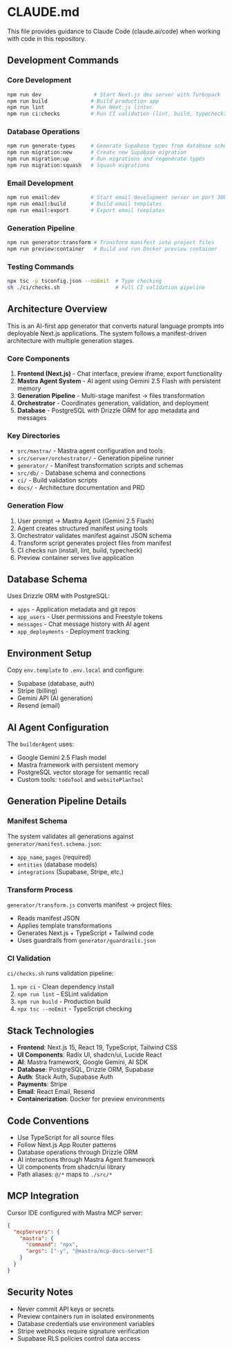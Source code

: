 # CLAUDE.md

This file provides guidance to Claude Code (claude.ai/code) when working with code in this repository.

## Development Commands

### Core Development
```bash
npm run dev                 # Start Next.js dev server with Turbopack
npm run build              # Build production app
npm run lint               # Run Next.js linter
npm run ci:checks          # Run CI validation (lint, build, typecheck)
```

### Database Operations
```bash
npm run generate-types     # Generate Supabase types from database schema
npm run migration:new      # Create new Supabase migration
npm run migration:up       # Run migrations and regenerate types
npm run migration:squash   # Squash migrations
```

### Email Development
```bash
npm run email:dev          # Start email development server on port 3001
npm run email:build        # Build email templates
npm run email:export       # Export email templates
```

### Generation Pipeline
```bash
npm run generator:transform # Transform manifest into project files
npm run preview:container   # Build and run Docker preview container
```

### Testing Commands
```bash
npx tsc -p tsconfig.json --noEmit  # Type checking
sh ./ci/checks.sh                  # Full CI validation pipeline
```

## Architecture Overview

This is an AI-first app generator that converts natural language prompts into deployable Next.js applications. The system follows a manifest-driven architecture with multiple generation stages.

### Core Components

1. **Frontend (Next.js)** - Chat interface, preview iframe, export functionality
2. **Mastra Agent System** - AI agent using Gemini 2.5 Flash with persistent memory
3. **Generation Pipeline** - Multi-stage manifest → files transformation
4. **Orchestrator** - Coordinates generation, validation, and deployment
5. **Database** - PostgreSQL with Drizzle ORM for app metadata and messages

### Key Directories

- `src/mastra/` - Mastra agent configuration and tools
- `src/server/orchestrator/` - Generation pipeline runner
- `generator/` - Manifest transformation scripts and schemas
- `src/db/` - Database schema and connections
- `ci/` - Build validation scripts
- `docs/` - Architecture documentation and PRD

### Generation Flow

1. User prompt → Mastra Agent (Gemini 2.5 Flash)
2. Agent creates structured manifest using tools
3. Orchestrator validates manifest against JSON schema
4. Transform script generates project files from manifest
5. CI checks run (install, lint, build, typecheck)
6. Preview container serves live application

## Database Schema

Uses Drizzle ORM with PostgreSQL:
- `apps` - Application metadata and git repos
- `app_users` - User permissions and Freestyle tokens
- `messages` - Chat message history with AI agent
- `app_deployments` - Deployment tracking

## Environment Setup

Copy `env.template` to `.env.local` and configure:
- Supabase (database, auth)
- Stripe (billing)
- Gemini API (AI generation)
- Resend (email)

## AI Agent Configuration

The `builderAgent` uses:
- Google Gemini 2.5 Flash model
- Mastra framework with persistent memory
- PostgreSQL vector storage for semantic recall
- Custom tools: `todoTool` and `websitePlanTool`

## Generation Pipeline Details

### Manifest Schema
The system validates all generations against `generator/manifest.schema.json`:
- `app_name`, `pages` (required)
- `entities` (database models)
- `integrations` (Supabase, Stripe, etc.)

### Transform Process
`generator/transform.js` converts manifest → project files:
- Reads manifest JSON
- Applies template transformations
- Generates Next.js + TypeScript + Tailwind code
- Uses guardrails from `generator/guardrails.json`

### CI Validation
`ci/checks.sh` runs validation pipeline:
1. `npm ci` - Clean dependency install
2. `npm run lint` - ESLint validation
3. `npm run build` - Production build
4. `npx tsc --noEmit` - TypeScript checking

## Stack Technologies

- **Frontend**: Next.js 15, React 19, TypeScript, Tailwind CSS
- **UI Components**: Radix UI, shadcn/ui, Lucide React
- **AI**: Mastra framework, Google Gemini, AI SDK
- **Database**: PostgreSQL, Drizzle ORM, Supabase
- **Auth**: Stack Auth, Supabase Auth
- **Payments**: Stripe
- **Email**: React Email, Resend
- **Containerization**: Docker for preview environments

## Code Conventions

- Use TypeScript for all source files
- Follow Next.js App Router patterns
- Database operations through Drizzle ORM
- AI interactions through Mastra Agent framework
- UI components from shadcn/ui library
- Path aliases: `@/*` maps to `./src/*`

## MCP Integration

Cursor IDE configured with Mastra MCP server:
```json
{
  "mcpServers": {
    "mastra": {
      "command": "npx",
      "args": ["-y", "@mastra/mcp-docs-server"]
    }
  }
}
```

## Security Notes

- Never commit API keys or secrets
- Preview containers run in isolated environments
- Database credentials use environment variables
- Stripe webhooks require signature verification
- Supabase RLS policies control data access